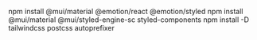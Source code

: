  npm install @mui/material @emotion/react @emotion/styled
 npm install @mui/material @mui/styled-engine-sc styled-components
 npm install -D tailwindcss postcss autoprefixer